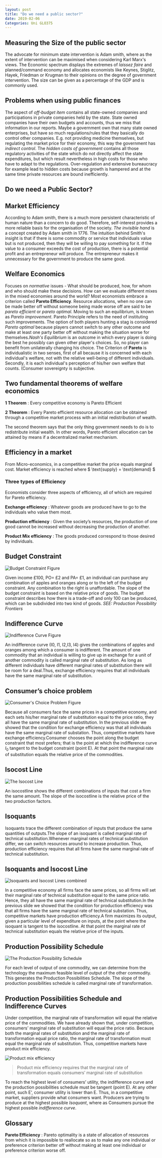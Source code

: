 ```yaml
---
layout: post
title: "Do we need a public sector?"
date: 2019-02-06
Categories: Uni GLO375
---
```




## Measuring the Size of the public sector

The advocate for minimum state intervention is Adam smith, where as the extent
of intervention can be maximised when considering Karl Marx's views. The
Economic spectrum displays the extremes of *laissez faire* and planned/command
economy and allocates economists like Keynes, Stiglitz, Hayek, Friedman or
Krugman to their opinions on the degree of government intervention.  The size
can be given as a percentage of the GDP and is commonly used.

## Problems when using public finances

The aspect of *off-budget item* contains all state-owned companies and
participations in private companies held by the state. State owned companies
have their own budgets and accounts, thus we miss that information in our
reports. Maybe a government own that many state owned enterprises, but have so
much regulations/rules that they basically do control other companies. E.g. not
providing medicine themselves, but regulating the market price for their
economy, this way the government has *indirect control*. The *hidden costs of
government* contains all those regulatory activities of the state which do not
directly affect the state expenditures, but which result nevertheless in high
costs for those who have to adapt to the regulations. Over-regulation and
extensive bureaucracy for example lead to hidden costs because growth is
hampered and at the same time private resources are bound inefficiently.

## Do we need a Public Sector?

## Market Efficiency

According to Adam smith, there is a much more persistent characteristic of human
nature than a concern to do good. Therefore, self-interest provides a more
reliable basis for the organisation of the society. *The invisible hand* is a
concept created by Adam smith in 1776. The intuition behind Smith's insight is
that if there is some commodity or service that individuals value but is not
produced, then they will be willing to pay something for it. If the value to a
consumer exceeds the cost of production, there is a potential profit and an
entrepreneur will produce. The entrepreneur makes it unnecessary for the
government to produce the same good.

## Welfare Economics

Focuses on *normative* issues - What should be produced, how, for whom and who
should make these decisions. How can we evaluate different mixes in the mixed
economies around the world? Most economists embrace a criterion called **Pareto
Efficiency**. Resource allocations, when no one can be made better off without
someone being made worse off are said to be *pareto efficient* or *pareto
optimal*. Moving to such an equilibrium, is known as *Pareto improvement*.
Pareto Principle refers to the need of instituting such improvements. The option
of both players hunting a stag is considered *Pareto optimal* because players
cannot switch to any other outcome and make at least one party better off
without making the situation worse for themselves.*Nash's Equilibrium* is an
outcome in which every player is doing the best he possibly can given other
player's choices. So, no player can benefit from unilaterally changing his
choice. The Criterion of **Pareto** is individualistic in two senses, first of
all because it is concerned with each individual's welfare, not with the
relative well-being of different individuals. Secondly, it is each individual's
perception of his/her own welfare that counts. (Consumer sovereignty is
subjective.

## Two fundamental theorems of welfare economics

**1 Theorem**
: Every competitive economy is Pareto Efficient


**2 Theorem**
: Every Pareto efficient resource allocation can be obtained through a
competitive market process with an initial redistribution of wealth.

The second theorem says that the only thing government needs to do is to redistribute initial wealth. In other words, Pareto efficient allocation can be attained by means if a decentralized market mechanism.

## Efficiency in a market

From Micro-economics, in a competitive market the price equals marginal cost.
Market efficiency is reached where $ \text{supply} = \text{demand} $

### Three types of Efficiency

Economists  consider three aspects  of efficiency, all of which are required for
Pareto efficiency.

**Exchange efficiency**
: Whatever goods are produced  have to go to the individuals  who value them
most.

**Production efficiency**
: Given the society’s resources, the production of one good cannot be increased
without decreasing  the production  of another. 

**Product Mix efficiency**
: The goods produced  correspond  to those desired  by individuals.

## Budget Constraint

![Budget Constraint Figure](https://i.ibb.co/k9xkKg1/Budget-Constraint.png)

Given income £100, PO= £2 and PA= £1, an individual can purchase any combination
of apples and oranges along or to the left of the budget constraint. Any
combination to the right is unaffordable. The slope of the budget constraint is
based on the relative price of goods. The budget constraint describes how there
is a trade-off and only 100 can be produced, which can be subdivided into two
kind of goods. *SEE: Production Possibility Frontiers*

## Indifference Curve

![Indifference Curve Figure](https://i.ibb.co/MRgRCFX/Indifference-Curve.png)

An indifference curve (I0, I1, I2,I3, I4) gives the combinations of apples and
oranges among which a consumer is indifferent. The amount of one commodity that
an individual is willing to give up in exchange for a unit of another commodity
is called marginal rate of substitution. As long as different individuals have
different marginal rates of substitution there will be room for a deal.Thus,
exchange efficiency requires that all individuals have the same marginal rate of
substitution.

## Consumer’s choice problem

![Consumer's Choice Problem Figure](https://i.ibb.co/SxTPhV7/Consumer-Choice-Problem.png)

Because all consumers face the same prices in a competitive economy, and each
sets his/her marginal rate of substitution equal to the price ratio, they all
have the same marginal rate of substitution. In the previous slide we showed
that the condition for exchange efficiency was that all individuals have the
same marginal rate of substation. Thus, competitive markets have exchange
efficiency.Consumer chooses the point along the budget constraint that most
prefers; that is the point at which the indifference curve $I_0$ tangent to the
budget constraint (point E). At that point the marginal rate of substitution
equals the relative price of the commodities. 

## Isocost Line

![The Isocost Line](https://i.ibb.co/2NsKM5W/Isocost-line.png)

An isocostline shows the different combinations of inputs that cost a firm the
same amount. The slope of the isocostline is the relative price of the two
production factors. 

## Isoquants

Isoquants trace the different combination of inputs that produce the same
quantities of outputs.The slope of an isoquant is called marginal rate of
technical substitution.Whenever marginal rates of technical substitution differ,
we can switch resources around to increase production. Thus, production
efficiency requires that all firms have the same marginal rate of technical
substitution.

## Isoquants and Isocost Line

![Isoquants and Isocost Lines combined](https://i.ibb.co/wYcNPbY/Isoquant-and-isocost.png)

In a competitive economy all firms face the same prices, so all firms will set
their marginal rate of technical substitution equal to the same price ratio.
Hence, they all have the same marginal rate of technical substitution.In the
previous slide we showed that the condition for production efficiency was that
all firms have the same marginal rate of technical substation. Thus, competitive
markets have production efficiency.A firm maximizes its output, given a
particular level of expenditure on inputs, at the point where the isoquant is
tangent to the isocostline. At that point the marginal rate of technical
substitution equals the relative price of the inputs.

## Production Possibility Schedule

![The Production Possibility Schedule](https://i.ibb.co/3zZnz4c/production-possibility-frontier.png)

For each level of output of one commodity, we can determine from the technology
the maximum feasible level of output of the other commodity. This generates the
Production Possibilities Schedule. The slope of the production possibilities
schedule is called marginal rate of transformation.

## Production Possibilities Schedule and Indifference Curves

Under competition, the marginal rate of transformation will equal the relative
price of the commodities. We have already shown that, under competition,
consumers’ marginal rate of substitution will equal the price ratio.  Because
both the marginal rates of substitution and the marginal rate of transformation
equal price ratio, the marginal rate of transformation must equal the marginal
rate of substitution. Thus, competitive markets have product mix efficiency.

![Product mix efficiency](https://i.ibb.co/DQGxdnr/production-possibility-and-indifference.png)

> Product mix efficiency requires that the marginal rate of transformation
> equals consumers’ marginal rate of substitution

To reach the highest level of consumers’ utility, the indifference curve and the
production possibilities schedule must be tangent (point E). At any other point,
such E’, consumer utility is lower than E. Thus, in a competitive market,
suppliers provide what consumers want. Producers are trying to produce at the
highest possible *Isoquant*, where as Consumers pursue the highest possible
*indifference curve*.


## Glossary

**Pareto Efficiency**
: Pareto optimality is a state of allocation of resources from which it is
impossible to reallocate so as to make any one individual or preference
criterion better off without making at least one individual or preference
criterion worse off.
